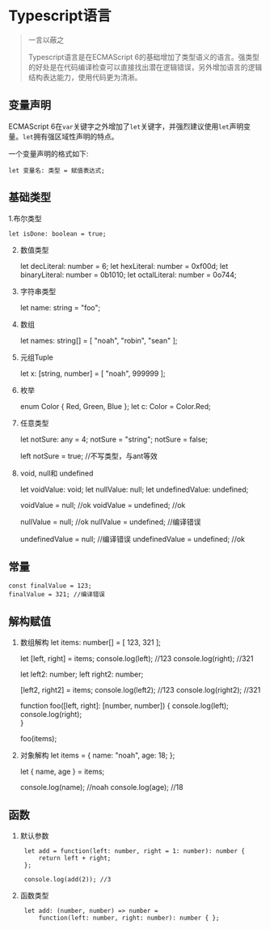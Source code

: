 # Typescript语言

> 一言以蔽之
>
> Typescript语言是在ECMAScript 6的基础增加了类型语义的语言。强类型的好处是在代码编译检查可以直接找出潜在逻辑错误，另外增加语言的逻辑结构表达能力，使用代码更为清淅。

## 变量声明

ECMAScript 6在`var`关键字之外增加了`let`关键字，并强烈建议使用`let`声明变量。`let`拥有强区域性声明的特点。

一个变量声明的格式如下:

    let 变量名: 类型 = 赋值表达式;

## 基础类型

1.布尔类型

    let isDone: boolean = true;

2. 数值类型

    let decLiteral: number = 6;
    let hexLiteral: number = 0xf00d;
    let binaryLiteral: number = 0b1010;
    let octalLiteral: number = 0o744;

3. 字符串类型

    let name: string = "foo";

4. 数组

    let names: string[] = [ "noah", "robin", "sean" ];

5. 元组Tuple

    let x: [string, number] = [ "noah", 999999 ];

6. 枚举

    enum Color { Red, Green, Blue };
    let c: Color = Color.Red;

7. 任意类型

    let notSure: any = 4;
    notSure = "string";
    notSure = false;

    left notSure = true; //不写类型，与ant等效

8. void, null和 undefined

    let voidValue: void;
    let nullValue: null;
    let undefinedValue: undefined;

    voidValue = null; //ok
    voidValue = undefined; //ok

    nullValue = null; //ok
    nullValue = undefined; //编译错误

    undefinedValue = null; //编译错误
    undefinedValue = undefined; //ok

## 常量

    const finalValue = 123;
    finalValue = 321; //编译错误

## 解构赋值

1. 数组解构
    let items: number[] = [ 123, 321 ];

    let [left, right] = items;
    console.log(left); //123
    console.log(right); //321

    let left2: number;
    left right2: number;

    [left2, right2] = items;
    console.log(left2); //123
    console.log(right2); //321

    function foo([left, right]: [number, number])
    {
        console.log(left);
        console.log(right);        
    }

    foo(items);

2. 对象解构
    let items = {
        name: "noah",
        age: 18;
    };

    let { name, age } = items;

    console.log(name); //noah
    console.log(age); //18

## 函数

1. 默认参数

        let add = function(left: number, right = 1: number): number {
            return left + right;
        };

        console.log(add(2)); //3

2. 函数类型

        let add: (number, number) => number =
            function(left: number, right: number): number { };
